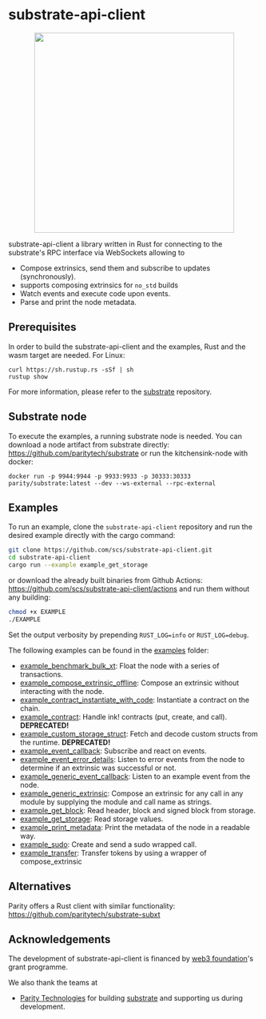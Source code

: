 # substrate-api-client

<p align="center">
<img src=./web3_foundation_grants_badge_black.svg width = 400>
</p>

substrate-api-client a library written in Rust for connecting to the substrate's RPC interface via WebSockets allowing to

* Compose extrinsics, send them and subscribe to updates (synchronously).
* supports composing extrinsics for `no_std` builds
* Watch events and execute code upon events.
* Parse and print the node metadata.

## Prerequisites

In order to build the substrate-api-client and the examples, Rust and the wasm target are needed. For Linux:
```
curl https://sh.rustup.rs -sSf | sh
rustup show
```
For more information, please refer to the [substrate](https://github.com/paritytech/substrate) repository.

## Substrate node

To execute the examples, a running substrate node is needed. You can download a node artifact from substrate directly: https://github.com/paritytech/substrate
or run the kitchensink-node with docker:

```
docker run -p 9944:9944 -p 9933:9933 -p 30333:30333 parity/substrate:latest --dev --ws-external --rpc-external
```

## Examples

To run an example, clone the `substrate-api-client` repository and run the desired example directly with the cargo command:

```bash
git clone https://github.com/scs/substrate-api-client.git
cd substrate-api-client
cargo run --example example_get_storage
```
or download the already built binaries from Github Actions: https://github.com/scs/substrate-api-client/actions and run them without any building:

```bash
chmod +x EXAMPLE
./EXAMPLE
```


Set the output verbosity by prepending `RUST_LOG=info` or `RUST_LOG=debug`.

The following examples can be found in the [examples](/examples) folder:

* [example_benchmark_bulk_xt](/examples/example_benchmark_bulk_xt.rs): Float the node with a series of transactions.
* [example_compose_extrinsic_offline](/examples/example_compose_extrinsic_offline.rs): Compose an extrinsic without interacting with the node.
* [example_contract_instantiate_with_code](/examples/example_contract_instantiate_with_code.rs): Instantiate a contract on the chain.
* [example_contract](/examples/example_contract.rs): Handle ink! contracts (put, create, and call). **DEPRECATED!**
* [example_custom_storage_struct](/examples/example_custom_storage_struct.rs): Fetch and decode custom structs from the runtime. **DEPRECATED!**
* [example_event_callback](/examples/example_event_callback.rs): Subscribe and react on events.
* [example_event_error_details](/examples/example_event_error_details.rs): Listen to error events from the node to determine if an extrinsic was successful or not.
* [example_generic_event_callback](/examples/example_generic_event_callback.rs): Listen to an example event from the node.
* [example_generic_extrinsic](/examples/example_generic_extrinsic.rs): Compose an extrinsic for any call in any module by supplying the module and call name as strings.
* [example_get_block](/examples/example_get_block.rs): Read header, block and signed block from storage.
* [example_get_storage](/examples/example_get_storage.rs): Read storage values.
* [example_print_metadata](/examples/example_print_metadata.rs): Print the metadata of the node in a readable way.
* [example_sudo](/examples/example_sudo.rs): Create and send a sudo wrapped call.
* [example_transfer](/examples/example_transfer.rs): Transfer tokens by using a wrapper of compose_extrinsic

## Alternatives

Parity offers a Rust client with similar functionality: https://github.com/paritytech/substrate-subxt

## Acknowledgements

The development of substrate-api-client is financed by [web3 foundation](https://web3.foundation/)'s grant programme.

We also thank the teams at

* [Parity Technologies](https://www.parity.io/) for building [substrate](https://github.com/paritytech/substrate) and supporting us during development.
